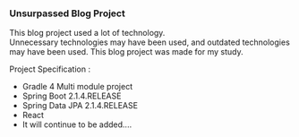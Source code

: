 ### Unsurpassed Blog Project
This blog project used a lot of technology.  
Unnecessary technologies may have been used, and outdated technologies may have been used. This blog project was made for my study.

Project Specification :
- Gradle 4 Multi module project
- Spring Boot 2.1.4.RELEASE
- Spring Data JPA 2.1.4.RELEASE
- React
- It will continue to be added....
